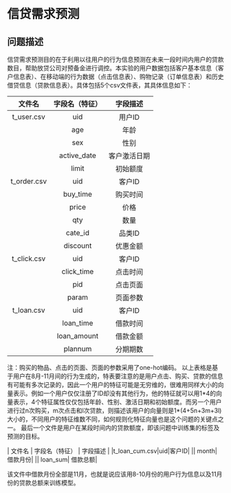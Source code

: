 # 信贷需求预测
## 问题描述
信贷需求预测目的在于利用以往用户的行为信息预测在未来一段时间内用户的贷款数目，帮助放贷公司对预备金进行调控。本实验的用户数据包括客户基本信息（客户信息表）、在移动端的行为数据（点击信息表）、购物记录（订单信息表）和历史借贷信息（贷款信息表）。具体包括5个csv文件表，其具体信息如下：

| 文件名 | 字段名（特征） | 字段描述 |
|:------:|:------:|:------:|
|  t_user.csv | uid | 用户ID |
|            | age | 年龄 |
|            | sex | 性别 |
|            | active_date | 客户激活日期 |
|            | limit | 初始额度 |
|t_order.csv|	uid|	客户ID|
||	buy_time |	购买时间|
||	price|	价格|
||	qty|	数量|
||	cate_id|	品类ID|
||	discount|	优惠金额|
|t_click.csv|	uid|	客户ID|
||	click_time	|点击时间|
||	pid	|点击页面|
||	param	|页面参数|
|t_loan.csv|uid|客户ID|
||	loan_time|	借款时间|
||	loan_amount|	借款金额|
||	plannum|	分期期数|

注：购买的物品、点击的页面、页面的参数采用了one-hot编码。
以上表格是基于用户在8月-11月间的行为生成的，特表要注意的是用户点击、购买、贷款的信息有可能有多次记录的，因此一个用户的特征可能是无穷维的，很难用同样大小的向量表示。例如一个用户仅仅注册了ID却没有其他行为，他的特征就可以用1\*4的向量表示，4个特征属性仅仅包括年龄、性别、激活日期和初始额度。而另一个用户进行过n次购买，m次点击和l次贷款，则描述该用户的向量则是1\*(4+5n+3m+3l)大小的，不同用户的特征维数不同，如何规则化特征向量也是这个问题的关键点之一。
最后一个文件是用户在某段时间内的贷款额度，即该问题中训练集的标签及预测的目标。

| 文件名 | 字段名（特征） | 字段描述 |
|t_loan_cum.csv|uid|客户ID|
||	month|	借款月份|
||	loan_sum|	借款总额|

该文件中借款月份全部是11月，也就是说应该用8-10月份的用户行为信息以及11月份的贷款总额来训练模型。



